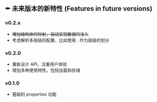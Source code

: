 ## ✒ 未来版本的新特性 (Features in future versions)

### v0.2.x

* ~~增加结构体的映射，自动实现数据的注入~~
* 考虑解析多层级的配置，比如使用 . 作为层级的划分

### v0.2.0

* 重新设计 API，注重用户体验
* 增加多种使用特性，包括加载和存储

### v0.1.0

* 基础的 properties 功能